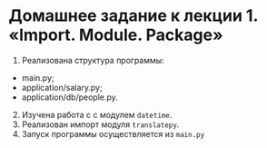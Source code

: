 # Домашнее задание к лекции 1. «Import. Module. Package»

1. Реализована структура программы:

- main.py;  
- application/salary.py;  
- application/db/people.py.

2. Изучена работа с с модулем ``datetime``.
3. Реализован импорт модуля ``translatepy``.
4. Запуск программы осуществляется из ``main.py``
